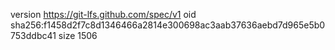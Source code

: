 version https://git-lfs.github.com/spec/v1
oid sha256:f1458d2f7c8d1346466a2814e300698ac3aab37636aebd7d965e5b0753ddbc41
size 1506
